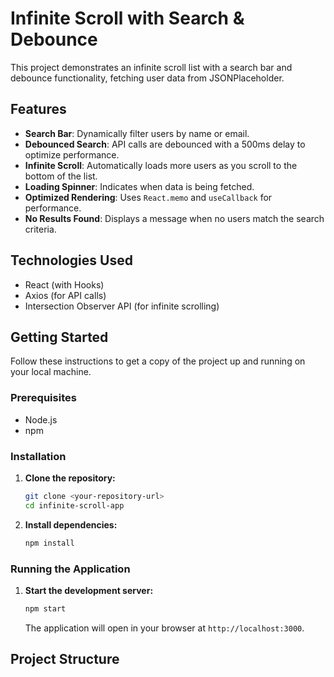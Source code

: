 # Infinite Scroll with Search & Debounce

This project demonstrates an infinite scroll list with a search bar and debounce functionality, fetching user data from JSONPlaceholder.

## Features

-   **Search Bar**: Dynamically filter users by name or email.
-   **Debounced Search**: API calls are debounced with a 500ms delay to optimize performance.
-   **Infinite Scroll**: Automatically loads more users as you scroll to the bottom of the list.
-   **Loading Spinner**: Indicates when data is being fetched.
-   **Optimized Rendering**: Uses `React.memo` and `useCallback` for performance.
-   **No Results Found**: Displays a message when no users match the search criteria.

## Technologies Used

-   React (with Hooks)
-   Axios (for API calls)
-   Intersection Observer API (for infinite scrolling)

## Getting Started

Follow these instructions to get a copy of the project up and running on your local machine.

### Prerequisites

-   Node.js
-   npm

### Installation

1.  **Clone the repository:**
    ```bash
    git clone <your-repository-url>
    cd infinite-scroll-app
    ```

2.  **Install dependencies:**
    ```bash
    npm install
    ```

### Running the Application

1.  **Start the development server:**
    ```bash
    npm start
    ```

    The application will open in your browser at `http://localhost:3000`.

## Project Structure
